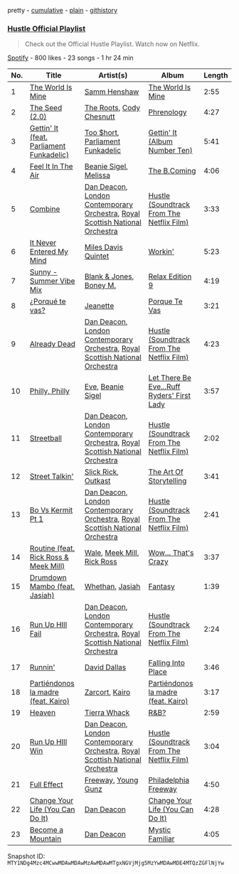 pretty - [cumulative](/playlists/cumulative/37i9dQZF1DXbumjq5gXqxO.md) - [plain](/playlists/plain/37i9dQZF1DXbumjq5gXqxO) - [githistory](https://github.githistory.xyz/mackorone/spotify-playlist-archive/blob/main/playlists/plain/37i9dQZF1DXbumjq5gXqxO)

### [Hustle Official Playlist](https://open.spotify.com/playlist/37i9dQZF1DXbumjq5gXqxO)

> Check out the Official Hustle Playlist\. Watch now on Netflix.

[Spotify](https://open.spotify.com/user/spotify) - 800 likes - 23 songs - 1 hr 24 min

| No. | Title | Artist(s) | Album | Length |
|---|---|---|---|---|
| 1 | [The World Is Mine](https://open.spotify.com/track/4xmq2DFdbkwVqimOKQGZU7) | [Samm Henshaw](https://open.spotify.com/artist/1Q2mS59tFYLm2KGFoCgWN4) | [The World Is Mine](https://open.spotify.com/album/5g8JqJiCJig4cHawcL65Py) | 2:55 |
| 2 | [The Seed \(2.0\)](https://open.spotify.com/track/6HxweNytuEQdmGeVtZPZz3) | [The Roots](https://open.spotify.com/artist/78xUyw6FkVZrRAtziFdtdu), [Cody Chesnutt](https://open.spotify.com/artist/3sO8muEXafy2NGwUZByrTr) | [Phrenology](https://open.spotify.com/album/01FOonRYntwISzaCSa7S7p) | 4:27 |
| 3 | [Gettin' It \(feat\. Parliament Funkadelic\)](https://open.spotify.com/track/5K5dQsYdSdo2LKdepxbYAd) | [Too $hort](https://open.spotify.com/artist/4sb7rZNN93BSS6Gqgepo4v), [Parliament Funkadelic](https://open.spotify.com/artist/6XswoC68grx55in1WQnJ7E) | [Gettin' It \(Album Number Ten\)](https://open.spotify.com/album/27q3JlNTwpv5Zvf7yDReHH) | 5:41 |
| 4 | [Feel It In The Air](https://open.spotify.com/track/4rICUbwZZuqUOcgQgtux2k) | [Beanie Sigel](https://open.spotify.com/artist/0tCtGc5vt29zFZp6KXzN50), [Melissa](https://open.spotify.com/artist/3pULNk88nvuihcs2joiqpG) | [The B.Coming](https://open.spotify.com/album/6XjOkMukhyyEORUU0ucQ7m) | 4:06 |
| 5 | [Combine](https://open.spotify.com/track/7IrwbXuntE5iGMh22ZvyvF) | [Dan Deacon](https://open.spotify.com/artist/5Z3IWpvwOvoaWodujHw7xh), [London Contemporary Orchestra](https://open.spotify.com/artist/1Uw2tN8RWQAKO3jtsqIJ8M), [Royal Scottish National Orchestra](https://open.spotify.com/artist/5xBSsPfZtPItmn72C2EHVf) | [Hustle \(Soundtrack From The Netflix Film\)](https://open.spotify.com/album/3jex2C4qMfmBiXmRcIE8Oj) | 3:33 |
| 6 | [It Never Entered My Mind](https://open.spotify.com/track/6QlkHjQmo2YncQN5MQXgPZ) | [Miles Davis Quintet](https://open.spotify.com/artist/71Ur25Abq58vksqJINpGdx) | [Workin'](https://open.spotify.com/album/7buLIJn2VuqsVORghMEvli) | 5:23 |
| 7 | [Sunny \- Summer Vibe Mix](https://open.spotify.com/track/12Dov40hSJdrgS5uHGKNP3) | [Blank & Jones](https://open.spotify.com/artist/2XTff332rrZaE1rBM47Krp), [Boney M.](https://open.spotify.com/artist/54R6Y0I7jGUCveDTtI21nb) | [Relax Edition 9](https://open.spotify.com/album/0qVnxo6sYG3Dl7Fzw4PRKs) | 4:19 |
| 8 | [¿Porqué te vas?](https://open.spotify.com/track/11rsK9GDZ9UdWsxtDqnMmN) | [Jeanette](https://open.spotify.com/artist/2Asr5Otk5aKK272pK4ocG2) | [Porque Te Vas](https://open.spotify.com/album/1qCaXMufzGyuuhkwvl2TYy) | 3:21 |
| 9 | [Already Dead](https://open.spotify.com/track/2AqYgGrdPy8Ok6lttZe1cs) | [Dan Deacon](https://open.spotify.com/artist/5Z3IWpvwOvoaWodujHw7xh), [London Contemporary Orchestra](https://open.spotify.com/artist/1Uw2tN8RWQAKO3jtsqIJ8M), [Royal Scottish National Orchestra](https://open.spotify.com/artist/5xBSsPfZtPItmn72C2EHVf) | [Hustle \(Soundtrack From The Netflix Film\)](https://open.spotify.com/album/3jex2C4qMfmBiXmRcIE8Oj) | 4:23 |
| 10 | [Philly, Philly](https://open.spotify.com/track/7Ll9lhs1IafmAqBCEjVxQ3) | [Eve](https://open.spotify.com/artist/4d3yvTptO48nOYTPBcPFZC), [Beanie Sigel](https://open.spotify.com/artist/0tCtGc5vt29zFZp6KXzN50) | [Let There Be Eve...Ruff Ryders' First Lady](https://open.spotify.com/album/4DcAYtMoE3O9B8uKrsExqE) | 3:57 |
| 11 | [Streetball](https://open.spotify.com/track/1p8pZ8f1DvFZZ2GiiKuHFG) | [Dan Deacon](https://open.spotify.com/artist/5Z3IWpvwOvoaWodujHw7xh), [London Contemporary Orchestra](https://open.spotify.com/artist/1Uw2tN8RWQAKO3jtsqIJ8M), [Royal Scottish National Orchestra](https://open.spotify.com/artist/5xBSsPfZtPItmn72C2EHVf) | [Hustle \(Soundtrack From The Netflix Film\)](https://open.spotify.com/album/3jex2C4qMfmBiXmRcIE8Oj) | 2:02 |
| 12 | [Street Talkin'](https://open.spotify.com/track/4TGHOWSNAwUXn5onDQr0P1) | [Slick Rick](https://open.spotify.com/artist/1W9qOBYRTfP7HcizWN43G1), [Outkast](https://open.spotify.com/artist/1G9G7WwrXka3Z1r7aIDjI7) | [The Art Of Storytelling](https://open.spotify.com/album/4cZL0gsOEIOPLXdhc18vex) | 3:41 |
| 13 | [Bo Vs Kermit Pt 1](https://open.spotify.com/track/6c9FZxNyvcHjeC4oI5LIuN) | [Dan Deacon](https://open.spotify.com/artist/5Z3IWpvwOvoaWodujHw7xh), [London Contemporary Orchestra](https://open.spotify.com/artist/1Uw2tN8RWQAKO3jtsqIJ8M), [Royal Scottish National Orchestra](https://open.spotify.com/artist/5xBSsPfZtPItmn72C2EHVf) | [Hustle \(Soundtrack From The Netflix Film\)](https://open.spotify.com/album/3jex2C4qMfmBiXmRcIE8Oj) | 2:41 |
| 14 | [Routine \(feat\. Rick Ross & Meek Mill\)](https://open.spotify.com/track/5MqPHMhLXyZDDPHMGEF6MQ) | [Wale](https://open.spotify.com/artist/67nwj3Y5sZQLl72VNUHEYE), [Meek Mill](https://open.spotify.com/artist/20sxb77xiYeusSH8cVdatc), [Rick Ross](https://open.spotify.com/artist/1sBkRIssrMs1AbVkOJbc7a) | [Wow..\. That's Crazy](https://open.spotify.com/album/0JRDNN0AuZZiwyrOWkNDXC) | 3:37 |
| 15 | [Drumdown Mambo \(feat\. Jasiah\)](https://open.spotify.com/track/0ww5NVJt3quNKHp8Fn5wQK) | [Whethan](https://open.spotify.com/artist/0vqJkZ0RpLZixt3lTmD8vP), [Jasiah](https://open.spotify.com/artist/7502fDxg339jvGV08Jd4R0) | [Fantasy](https://open.spotify.com/album/1KrTC1K1M7kMAMDWlH1coX) | 1:39 |
| 16 | [Run Up HIll Fail](https://open.spotify.com/track/2KH7slxLxw2b38TUNoeoTd) | [Dan Deacon](https://open.spotify.com/artist/5Z3IWpvwOvoaWodujHw7xh), [London Contemporary Orchestra](https://open.spotify.com/artist/1Uw2tN8RWQAKO3jtsqIJ8M), [Royal Scottish National Orchestra](https://open.spotify.com/artist/5xBSsPfZtPItmn72C2EHVf) | [Hustle \(Soundtrack From The Netflix Film\)](https://open.spotify.com/album/3jex2C4qMfmBiXmRcIE8Oj) | 2:24 |
| 17 | [Runnin'](https://open.spotify.com/track/5tX9BkjTeQEoJCPTVVkRxx) | [David Dallas](https://open.spotify.com/artist/6ENAap6kOirsqATazyWBEP) | [Falling Into Place](https://open.spotify.com/album/6ZRmt0u5nhOO6olLbbOwj4) | 3:46 |
| 18 | [Partiéndonos la madre \(feat\. Kairo\)](https://open.spotify.com/track/77UT8koNrKQKeaoQaaETzb) | [Zarcort](https://open.spotify.com/artist/3ljuRRLVJKgXJKO0xNqzi6), [Kairo](https://open.spotify.com/artist/7l0aIY5XZSAyjMDmM0Gx0s) | [Partiéndonos la madre \(feat\. Kairo\)](https://open.spotify.com/album/55roRQ4nqgYbiuf8fG03dY) | 3:17 |
| 19 | [Heaven](https://open.spotify.com/track/5RMe2tA7RRyWP3cb3upPLd) | [Tierra Whack](https://open.spotify.com/artist/4lPl9gqgox3JDiaJ1yklKh) | [R&B?](https://open.spotify.com/album/1OTZupPjEaLRA8mbO4qvKz) | 2:59 |
| 20 | [Run Up HIll Win](https://open.spotify.com/track/0fuNrf9eyCnJkFtFJneInh) | [Dan Deacon](https://open.spotify.com/artist/5Z3IWpvwOvoaWodujHw7xh), [London Contemporary Orchestra](https://open.spotify.com/artist/1Uw2tN8RWQAKO3jtsqIJ8M), [Royal Scottish National Orchestra](https://open.spotify.com/artist/5xBSsPfZtPItmn72C2EHVf) | [Hustle \(Soundtrack From The Netflix Film\)](https://open.spotify.com/album/3jex2C4qMfmBiXmRcIE8Oj) | 3:04 |
| 21 | [Full Effect](https://open.spotify.com/track/64DnGyz71FXuhIm5fAcXBh) | [Freeway](https://open.spotify.com/artist/2Jwr7hGoSNK3S3QBxh3T0z), [Young Gunz](https://open.spotify.com/artist/2sBv30RzdeMVPoBXbzjIo5) | [Philadelphia Freeway](https://open.spotify.com/album/41guLY5GEPG3GLREh0ck19) | 4:50 |
| 22 | [Change Your Life \(You Can Do It\)](https://open.spotify.com/track/17MXoU0jFQnhpf05xqDc8P) | [Dan Deacon](https://open.spotify.com/artist/5Z3IWpvwOvoaWodujHw7xh) | [Change Your Life \(You Can Do It\)](https://open.spotify.com/album/4WSbj69TjLn147E8bhQfYQ) | 4:28 |
| 23 | [Become a Mountain](https://open.spotify.com/track/1NIjx6oS7ECM5UtTpPUFIa) | [Dan Deacon](https://open.spotify.com/artist/5Z3IWpvwOvoaWodujHw7xh) | [Mystic Familiar](https://open.spotify.com/album/10e9Nf6QFZMTEy5TQm8G85) | 4:05 |

Snapshot ID: `MTY1NDg4Mzc4MCwwMDAwMDAwMzAwMDAwMTgxNGVjMjg5MzYwMDAwMDE4MTQzZGFlNjYw`
